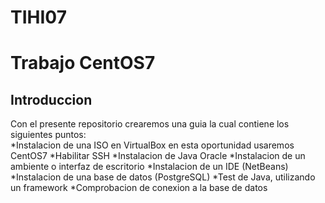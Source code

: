 # TIHI07
<h1>Trabajo CentOS7
  <h2>Introduccion</h2>
  Con el presente repositorio crearemos una guia la cual contiene los siguientes puntos:
  <br>
  *Instalacion de una ISO en VirtualBox en esta oportunidad usaremos CentOS7
  *Habilitar SSH
  *Instalacion de Java Oracle
  *Instalacion de un ambiente o interfaz de escritorio
  *Instalacion de un IDE (NetBeans)
  *Instalacion de una base de datos (PostgreSQL)
  *Test de Java, utilizando un framework
  *Comprobacion de conexion a la base de datos
